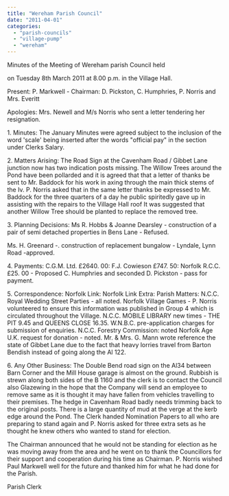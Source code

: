```yaml
---
title: "Wereham Parish Council"
date: "2011-04-01"
categories: 
  - "parish-councils"
  - "village-pump"
  - "wereham"
---
```


Minutes of the Meeting of Wereham parish Council held

on Tuesday 8th March 2011 at 8.00 p.m. in the Village Hall.

Present: P. Markwell - Chairman: D. Pickston, C. Humphries, P. Norris and Mrs. Everitt

Apologies: Mrs. Newell and M/s Norris who sent a letter tendering her resignation.

1\. Minutes: The January Minutes were agreed subject to the inclusion of the word 'scale' being inserted after the words "official pay" in the section under Clerks Salary.

2\. Matters Arising: The Road Sign at the Cavenham Road / Gibbet Lane junction now has two indication posts missing. The Willow Trees around the Pond have been pollarded and it is agreed that that a letter of thanks be sent to Mr. Baddock for his work in axing through the main thick stems of the Iv. P. Norris asked that in the same letter thanks be expressed to Mr. Baddock for the three quarters of a day he public spiritedly gave up in assisting with the repairs to the Village Hall roof It was suggested that another Willow Tree should be planted to replace the removed tree.

3\. Planning Decisions: Ms R. Hobbs & Joanne Dearsley - construction of a pair of semi detached properties in Bens Lane - Refused.

Ms. H. Greenard -. construction of replacement bungalow - Lyndale, Lynn Road -approved.

4\. Payments: C.G.M. Ltd. £2640. 00: F.J. Cowieson £747. 50: Norfolk R.C.C. £25. 00 - Proposed C. Humphries and seconded D. Pickston - pass for payment.

5\. Correspondence: Norfolk Link: Norfolk Link Extra: Parish Matters: N.C.C. Royal Wedding Street Parties - all noted. Norfolk Village Games - P. Norris volunteered to ensure this information was published in Group 4 which is circulated throughout the Village. N.C.C. MOBILE LIBRARY new times - THE PIT 9.45 and QUEENS CLOSE 16.35. W.N.B.C. pre-application charges for submission of enquiries. N.C.C. Forestry Commission: noted Norfolk Age U.K. request for donation - noted. Mr. & Mrs. G. Mann wrote reference the state of Gibbet Lane due to the fact that heavy lorries travel from Barton Bendish instead of going along the Al 122.

6\. Any Other Business: The Double Bend road sign on the Al34 between Barn Corner and the Mill House garage is almost on the ground. Rubbish is strewn along both sides of the B 1160 and the clerk is to contact the Council also Glazewing in the hope that the Company will send an employee to remove same as it is thought it may have fallen from vehicles travelling to their premises. The hedge in Cavenham Road badly needs trimming back to the original posts. There is a large quantity of mud at the verge at the kerb edge around the Pond. The Clerk handed Nomination Papers to all who are preparing to stand again and P. Norris asked for three extra sets as he thought he knew others who wanted to stand for election.

The Chairman announced that he would not be standing for election as he was moving away from the area and he went on to thank the Councillors for their support and cooperation during his time as Chairman. P. Norris wished Paul Markwell well for the future and thanked him for what he had done for the Parish.

Parish Clerk
